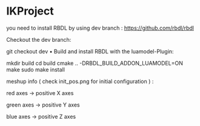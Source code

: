 # IKProject

you need to install RBDL by using dev branch : https://github.com/rbdl/rbdl

Checkout the dev branch:

git checkout dev
• Build and install RBDL with the luamodel-Plugin:

mkdir build
cd build
cmake .. -DRBDL_BUILD_ADDON_LUAMODEL=ON
make
sudo make install



meshup info ( check init_pos.png for initial configuration ) :

red axes -> positive X axes

green axes -> positive Y axes

blue axes -> positive Z axes

